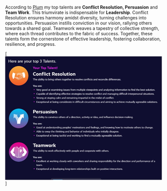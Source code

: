According to [Plum](https://secure.plum.io/p/HnXkQli7a-p6e2aWyyksXg) my top talents are **Conflict Resolution, Persuasion** and **Team Work**. This triumvirate is indispensable for **Leadership**. Conflict Resolution ensures harmony amidst diversity, turning challenges into opportunities. Persuasion instills conviction in our vision, rallying others towards a shared goal. Teamwork weaves a tapestry of collective strength, where each thread contributes to the fabric of success. Together, these talents form the cornerstone of effective leadership, fostering collaboration, resilience, and progress.



[![alt text](talent.png)]




